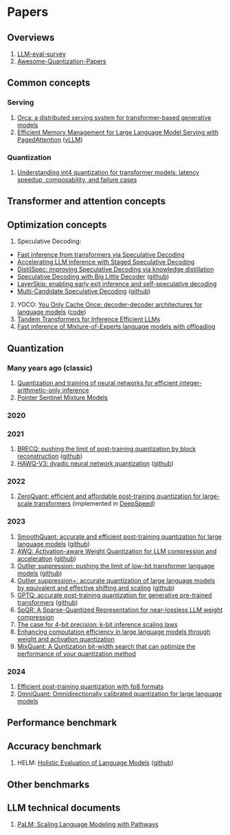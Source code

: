 # Papers

## Overviews
1. [LLM-eval-survey](https://github.com/MLGroupJLU/LLM-eval-survey)
2. [Awesome-Quantization-Papers](https://github.com/Zhen-Dong/Awesome-Quantization-Papers)

## Common concepts
### Serving
1. [Orca: a distributed serving system for transformer-based generative models](https://github.com/vvchernov/LLM_info/blob/main/papers/common/Orca.pdf)
2. [Efficient Memory Management for Large Language Model Serving with PagedAttention](https://github.com/vvchernov/LLM_info/blob/main/papers/common/PagedAttention.pdf) ([vLLM](https://github.com/vllm-project/vllm))

### Quantization
1. [Understanding int4 quantization for transformer models: latency speedup, composability, and failure cases](https://github.com/vvchernov/LLM_info/blob/main/papers/common/Int4_quantization.pdf)

## Transformer and attention concepts

## Optimization concepts
1. Speculative Decoding:
 - [Fast inference from transformers via Speculative Decoding](https://github.com/vvchernov/LLM_info/blob/main/papers/optimization/speculative_decoding/speculative_decoding.pdf)
 - [Accelerating LLM inference with Staged Speculative Decoding](https://github.com/vvchernov/LLM_info/blob/main/papers/optimization/speculative_decoding/speculative_decoding_staged.pdf)
 - [DistilSpec: improving Speculative Decoding via knowledge distillation](https://github.com/vvchernov/LLM_info/blob/main/papers/optimization/speculative_decoding/speculative_decoding_distillation.pdf)
 - [Speculative Decoding with Big Little Decoder](https://github.com/vvchernov/LLM_info/blob/main/papers/optimization/speculative_decoding/speculative_decoding_big_little_decoder.pdf) ([github](https://github.com/kssteven418/BigLittleDecoder))
 - [LayerSkip: enabling early exit inference and self-speculative decoding](https://github.com/vvchernov/LLM_info/blob/main/papers/optimization/speculative_decoding/speculative_decoding_layer_skip.pdf)
 - [Multi-Candidate Speculative Decoding](https://github.com/vvchernov/LLM_info/blob/main/papers/optimization/speculative_decoding/speculative_decoding_multi_candidate.pdf) ([github](https://github.com/NJUNLP/MCSD))
2. YOCO: [You Only Cache Once: decoder-decoder architectures for language models](https://github.com/vvchernov/LLM_info/blob/main/papers/optimization/yoco.pdf) ([code](https://aka.ms/YOCO))
3. [Tandem Transformers for Inference Efficient LLMs](https://github.com/vvchernov/LLM_info/blob/main/papers/optimization/tandem_transformers.pdf)
4. [Fast inference of Mixture-of-Experts language models with offloading](https://github.com/vvchernov/LLM_info/blob/main/papers/optimization/MoE_fast_inference.pdf)

## Quantization

### Many years ago (classic)
1. [Quantization and training of neural networks for efficient integer-arithmetic-only inference](https://github.com/vvchernov/LLM_info/blob/main/papers/compression/quantization/NN_with_int_arithmetic_only.pdf)
2. [Pointer Sentinel Mixture Models](https://github.com/vvchernov/LLM_info/blob/main/papers/compression/quantization/sentinel_mixture_models.pdf)

### 2020
### 2021
1. [BRECQ: pushing the limit of post-training quantization by block reconstruction](https://github.com/vvchernov/LLM_info/blob/main/papers/compression/quantization/BRECQ.pdf) ([github](https://github.com/yhhhli/BRECQ))
2. [HAWQ-V3: dyadic neural network quantization](https://github.com/vvchernov/LLM_info/blob/main/papers/compression/quantization/HAWQ-v3.pdf) ([github](https://github.com/zhen-dong/hawq.git))

### 2022
1. [ZeroQuant: efficient and affordable post-training quantization for large-scale transformers](https://github.com/vvchernov/LLM_info/blob/main/papers/compression/quantization/ZeroQuant.pdf) (implemented in [DeepSpeed](https://github.com/microsoft/DeepSpeed))

### 2023
1. [SmoothQuant: accurate and efficient post-training quantization for large language models](https://github.com/vvchernov/LLM_info/blob/main/papers/compression/quantization/SmoothQuant.pdf) ([github](https://github.com/mit-han-lab/smoothquant))
2. [AWQ: Activation-aware Weight Quantization for LLM compression and acceleration](https://github.com/vvchernov/LLM_info/blob/main/papers/compression/quantization/AWQ.pdf) ([github](https://github.com/mit-han-lab/llm-awq))
3. [Outlier suppression: pushing the limit of low-bit transformer language models](https://github.com/vvchernov/LLM_info/blob/main/papers/compression/quantization/OutlierSuppression.pdf) ([github](https://github.com/wimh966/outlier_suppression))
4. [Outlier suppression+: accurate quantization of large language models by equivalent and effective shifting and scaling](https://github.com/vvchernov/LLM_info/blob/main/papers/compression/quantization/OutlierSuppresion_plus.pdf) ([github](https://github.com/ModelTC/Outlier_Suppression_Plus))
5. [GPTQ: accurate post-training quantization for generative pre-trained transformers](https://github.com/vvchernov/LLM_info/blob/main/papers/compression/quantization/GPTQ.pdf) ([github](https://github.com/IST-DASLab/gptq))
6. [SpQR: A Sparse-Quantized Representation for near-lossless LLM weight compression](https://github.com/vvchernov/LLM_info/blob/main/papers/compression/quantization/SpQR.pdf)
7. [The case for 4-bit precision: k-bit inference scaling laws](https://github.com/vvchernov/LLM_info/blob/main/papers/compression/quantization/kbit-inference-scaling-laws.pdf)
8. [Enhancing computation efficiency in large language models through weight and activation quantization](https://github.com/vvchernov/LLM_info/blob/main/papers/compression/quantization/aqas_slac.pdf)
9. [MixQuant: A Quntization bit-width search that can optimize the performance of your quantization method](https://github.com/vvchernov/LLM_info/blob/main/papers/compression/quantization/MixQuant.pdf)

### 2024
1. [Efficient post-training quantization with fp8 formats](https://github.com/vvchernov/LLM_info/blob/main/papers/compression/quantization/fp8_ptq.pdf)
2. [OmniQuant: Omnidirectionally calibrated quantization for large language models](https://github.com/vvchernov/LLM_info/blob/main/papers/compression/quantization/omni_quant.pdf)

## Performance benchmark

## Accuracy benchmark

1. HELM: [Holistic Evaluation of Language Models]() ([github](https://github.com/stanford-crfm/helm))

## Other benchmarks

## LLM technical documents
 1. [PaLM: Scaling Language Modeling with Pathways](https://github.com/vvchernov/LLM_info/blob/main/papers/llms/PaLM.pdf)
